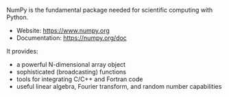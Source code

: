 NumPy is the fundamental package needed for scientific computing with Python.

* Website: https://www.numpy.org
* Documentation: https://numpy.org/doc

It provides:
* a powerful N-dimensional array object
* sophisticated (broadcasting) functions
* tools for integrating C/C++ and Fortran code
* useful linear algebra, Fourier transform, and random number capabilities
